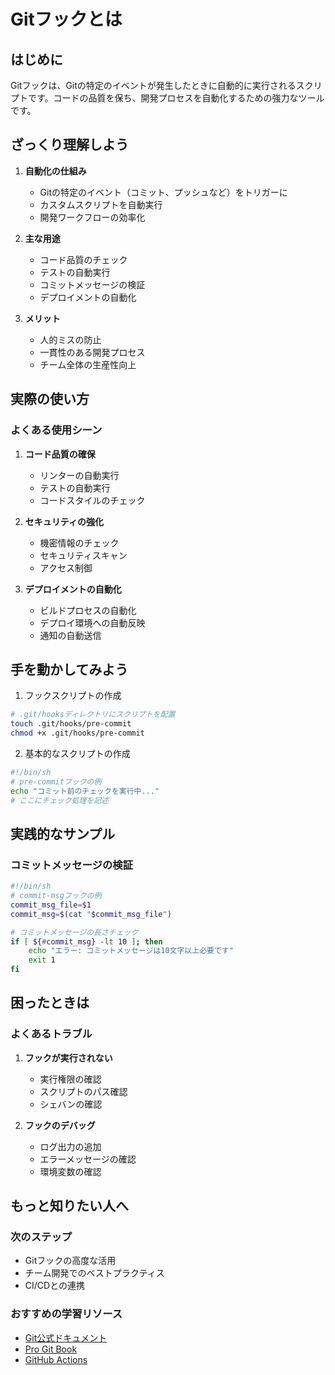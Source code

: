 # Gitフックとは

## はじめに
Gitフックは、Gitの特定のイベントが発生したときに自動的に実行されるスクリプトです。コードの品質を保ち、開発プロセスを自動化するための強力なツールです。

## ざっくり理解しよう
1. **自動化の仕組み**
   - Gitの特定のイベント（コミット、プッシュなど）をトリガーに
   - カスタムスクリプトを自動実行
   - 開発ワークフローの効率化

2. **主な用途**
   - コード品質のチェック
   - テストの自動実行
   - コミットメッセージの検証
   - デプロイメントの自動化

3. **メリット**
   - 人的ミスの防止
   - 一貫性のある開発プロセス
   - チーム全体の生産性向上

## 実際の使い方
### よくある使用シーン
1. **コード品質の確保**
   - リンターの自動実行
   - テストの自動実行
   - コードスタイルのチェック

2. **セキュリティの強化**
   - 機密情報のチェック
   - セキュリティスキャン
   - アクセス制御

3. **デプロイメントの自動化**
   - ビルドプロセスの自動化
   - デプロイ環境への自動反映
   - 通知の自動送信

## 手を動かしてみよう
1. フックスクリプトの作成
```bash
# .git/hooksディレクトリにスクリプトを配置
touch .git/hooks/pre-commit
chmod +x .git/hooks/pre-commit
```

2. 基本的なスクリプトの作成
```bash
#!/bin/sh
# pre-commitフックの例
echo "コミット前のチェックを実行中..."
# ここにチェック処理を記述
```

## 実践的なサンプル
### コミットメッセージの検証
```bash
#!/bin/sh
# commit-msgフックの例
commit_msg_file=$1
commit_msg=$(cat "$commit_msg_file")

# コミットメッセージの長さチェック
if [ ${#commit_msg} -lt 10 ]; then
    echo "エラー: コミットメッセージは10文字以上必要です"
    exit 1
fi
```

## 困ったときは
### よくあるトラブル
1. **フックが実行されない**
   - 実行権限の確認
   - スクリプトのパス確認
   - シェバンの確認

2. **フックのデバッグ**
   - ログ出力の追加
   - エラーメッセージの確認
   - 環境変数の確認

## もっと知りたい人へ
### 次のステップ
- Gitフックの高度な活用
- チーム開発でのベストプラクティス
- CI/CDとの連携

### おすすめの学習リソース
- [Git公式ドキュメント](https://git-scm.com/docs/githooks)
- [Pro Git Book](https://git-scm.com/book/ja/v2)
- [GitHub Actions](https://docs.github.com/ja/actions)

